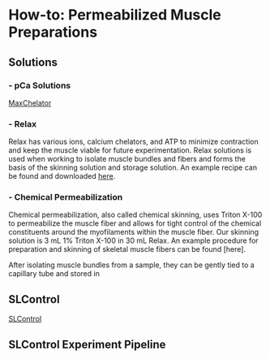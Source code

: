 # How-to: Permeabilized Muscle Preparations
## Solutions
### - pCa Solutions
[MaxChelator](https://somapp.ucdmc.ucdavis.edu/pharmacology/bers/maxchelator/)
### - Relax
Relax has various ions, calcium chelators, and ATP to minimize contraction and keep the muscle viable for future experimentation. Relax solutions is used when working to isolate muscle bundles and fibers and forms the basis of the skinning solution and storage solution. An example recipe can be found and downloaded [here](https://github.com/Campbell-Muscle-Lab/How-to_Permeabilized_Muscle_Preparations/tree/main/Solutions/Relax).
### - Chemical Permeabilization
Chemical permeabilization, also called chemical skinning, uses Triton X-100 to permeabilize the muscle fiber and allows for tight control of the chemical constituents around the myofilaments within the muscle fiber. Our skinning solution is 3 mL 1% Triton X-100 in 30 mL Relax. An example procedure for preparation and skinning of skeletal muscle fibers can be found [here].

After isolating muscle bundles from a sample, they can be gently tied to a capillary tube and stored in 
## SLControl
[SLControl](http://www.uky.edu/~kscamp3/SLControl/)
## SLControl Experiment Pipeline

